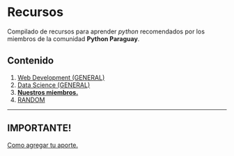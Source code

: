 
# Recursos
Compilado de recursos para aprender *python* recomendados
por los miembros de la comunidad **Python Paraguay**.

## Contenido
1. [Web Development (GENERAL)](web_development.md)
2. [Data Science (GENERAL)](data_science_general.md)
3. [**Nuestros miembros.**](nuestros_miembros.md)
4. [RANDOM](random.md)

---
**IMPORTANTE!**
---
[Como agregar tu aporte.](como_contribuir.md)

